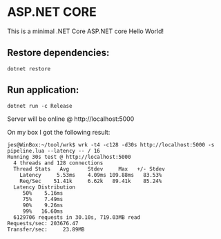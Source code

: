 ASP.NET CORE
============
This is a minimal .NET Core ASP.NET core Hello World!

Restore dependencies:
---------------------
```
dotnet restore
```

Run application:
----------------
```
dotnet run -c Release
```

Server will be online @ http://localhost:5000

On my box I got the following result:
```
jes@WinBox:~/tool/wrk$ wrk -t4 -c128 -d30s http://localhost:5000 -s pipeline.lua --latency -- / 16
Running 30s test @ http://localhost:5000
  4 threads and 128 connections
  Thread Stats   Avg      Stdev     Max   +/- Stdev
    Latency     5.53ms    4.09ms 109.88ms   83.53%
    Req/Sec    51.41k     6.62k   89.41k    85.24%
  Latency Distribution
     50%    5.16ms
     75%    7.49ms
     90%    9.26ms
     99%   16.60ms
  6129706 requests in 30.10s, 719.03MB read
Requests/sec: 203676.47
Transfer/sec:     23.89MB
```
